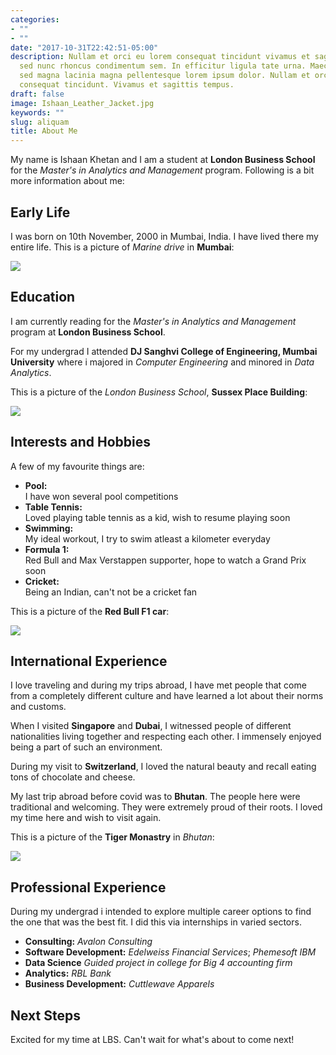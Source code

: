 ```yaml
---
categories:
- ""
- ""
date: "2017-10-31T22:42:51-05:00"
description: Nullam et orci eu lorem consequat tincidunt vivamus et sagittis magna
  sed nunc rhoncus condimentum sem. In efficitur ligula tate urna. Maecenas massa
  sed magna lacinia magna pellentesque lorem ipsum dolor. Nullam et orci eu lorem
  consequat tincidunt. Vivamus et sagittis tempus.
draft: false
image: Ishaan_Leather_Jacket.jpg
keywords: ""
slug: aliquam
title: About Me
---
```


My name is Ishaan Khetan and I am a student at **London Business School** for the *Master's in Analytics and Management* program. Following is a bit more information about me:

## Early Life

I was born on 10th November, 2000 in Mumbai, India. I have lived there my entire life. This is a picture of *Marine drive* in **Mumbai**:

![](https://upload.wikimedia.org/wikipedia/commons/thumb/5/5c/Marine_Lines_Mumbai_2021.jpg/800px-Marine_Lines_Mumbai_2021.jpg)

## Education

I am currently reading for the *Master's in Analytics and Management* program at **London Business School**.

For my undergrad I attended **DJ Sanghvi College of Engineering, Mumbai University** where i majored in *Computer Engineering* and minored in *Data Analytics*.

This is a picture of the *London Business School*, **Sussex Place Building**:

![](https://thumbs.dreamstime.com/b/university-london-business-school-historic-mansion-overlooking-regents-park-79764075.jpg)


## Interests and Hobbies

A few of my favourite things are:
-   **Pool:**       
    I have won several pool competitions
-   **Table Tennis:**     
    Loved playing table tennis as a kid, wish to resume playing soon
-   **Swimming:**         
    My ideal workout, I try to swim atleast a kilometer everyday
-   **Formula 1:**    
    Red Bull and Max Verstappen supporter, hope to watch a Grand Prix soon
-   **Cricket:**          
    Being an Indian, can't not be a cricket fan
    
This is a picture of the **Red Bull F1 car**:

![](https://images.unsplash.com/photo-1552849397-7a2d7864a9b5?ixlib=rb-1.2.1&ixid=MnwxMjA3fDB8MHxzZWFyY2h8MXx8cmVkJTIwYnVsbCUyMHJhY2luZ3xlbnwwfHwwfHw%3D&auto=format&fit=crop&w=500&q=60)


## International Experience

I love traveling and during my trips abroad, I have met people that come from a completely different culture and have learned a lot about their norms and customs. 

When I visited **Singapore** and **Dubai**, I witnessed people of different nationalities living together and respecting each other. I immensely enjoyed being a part of such an environment. 

During my visit to **Switzerland**, I loved the natural beauty and recall eating tons of chocolate and cheese.

My last trip abroad before covid was to **Bhutan**. The people here were traditional and welcoming. They were extremely proud of their roots. I loved my time here and wish to visit again.

This is a picture of the **Tiger Monastry** in *Bhutan*:

![](https://media.istockphoto.com/photos/view-of-taktshang-monastery-on-the-mountain-picture-id888168162?k=20&m=888168162&s=612x612&w=0&h=LMU_MWd5KKlnQ3suJGyYkAbR6eqJgFLXGAqOEcfBf8U=)

## Professional Experience

During my undergrad i intended to explore multiple career options to find the one that was the best fit. I did this via internships in varied sectors.

- **Consulting:**  *Avalon Consulting*
- **Software Development:**  *Edelweiss Financial Services*; *Phemesoft IBM*
- **Data Science**  *Guided project in college for Big 4 accounting firm*
- **Analytics:**  *RBL Bank*
- **Business Development:**  *Cuttlewave Apparels*

## Next Steps

Excited for my time at LBS. Can't wait for what's about to come next!
